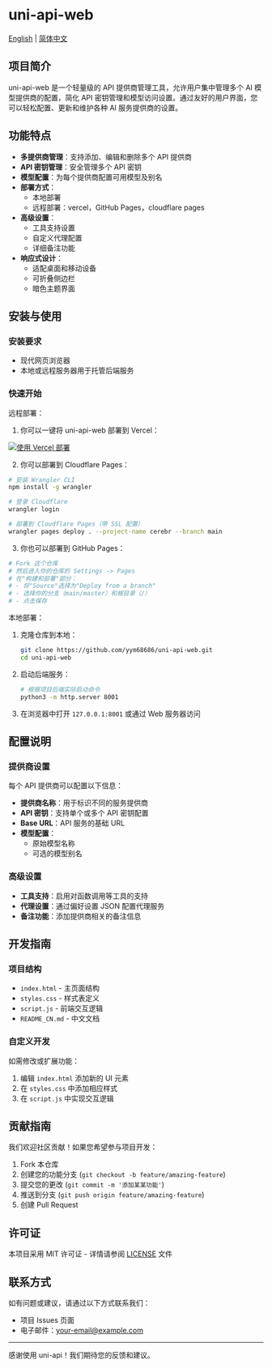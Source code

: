 # uni-api-web

[English](README.md) | [简体中文](README_CN.md)

## 项目简介

uni-api-web 是一个轻量级的 API 提供商管理工具，允许用户集中管理多个 AI 模型提供商的配置，简化 API 密钥管理和模型访问设置。通过友好的用户界面，您可以轻松配置、更新和维护各种 AI 服务提供商的设置。

## 功能特点

- **多提供商管理**：支持添加、编辑和删除多个 API 提供商
- **API 密钥管理**：安全管理多个 API 密钥
- **模型配置**：为每个提供商配置可用模型及别名
- **部署方式**：
  - 本地部署
  - 远程部署：vercel，GitHub Pages，cloudflare pages
- **高级设置**：
  - 工具支持设置
  - 自定义代理配置
  - 详细备注功能
- **响应式设计**：
  - 适配桌面和移动设备
  - 可折叠侧边栏
  - 暗色主题界面

## 安装与使用

### 安装要求

- 现代网页浏览器
- 本地或远程服务器用于托管后端服务

### 快速开始

远程部署：

1. 你可以一键将 uni-api-web 部署到 Vercel：

[![使用 Vercel 部署](https://vercel.com/button)](https://vercel.com/new/clone?repository-url=https%3A%2F%2Fgithub.com%2Fyym68686%2Funi-api-web)

2. 你可以部署到 Cloudflare Pages：

```bash
# 安装 Wrangler CLI
npm install -g wrangler

# 登录 Cloudflare
wrangler login

# 部署到 Cloudflare Pages（带 SSL 配置）
wrangler pages deploy . --project-name cerebr --branch main
```

3. 你也可以部署到 GitHub Pages：

```bash
# Fork 这个仓库
# 然后进入你的仓库的 Settings -> Pages
# 在"构建和部署"部分：
# - 将"Source"选择为"Deploy from a branch"
# - 选择你的分支（main/master）和根目录（/）
# - 点击保存
```

本地部署：

1. 克隆仓库到本地：
   ```bash
   git clone https://github.com/yym68686/uni-api-web.git
   cd uni-api-web
   ```

2. 启动后端服务：
   ```bash
   # 根据项目后端实际启动命令
   python3 -m http.server 8001
   ```

3. 在浏览器中打开 `127.0.0.1:8001` 或通过 Web 服务器访问

## 配置说明

### 提供商设置

每个 API 提供商可以配置以下信息：

- **提供商名称**：用于标识不同的服务提供商
- **API 密钥**：支持单个或多个 API 密钥配置
- **Base URL**：API 服务的基础 URL
- **模型配置**：
  - 原始模型名称
  - 可选的模型别名

### 高级设置

- **工具支持**：启用对函数调用等工具的支持
- **代理设置**：通过偏好设置 JSON 配置代理服务
- **备注功能**：添加提供商相关的备注信息

## 开发指南

### 项目结构

- `index.html` - 主页面结构
- `styles.css` - 样式表定义
- `script.js` - 前端交互逻辑
- `README_CN.md` - 中文文档

### 自定义开发

如需修改或扩展功能：

1. 编辑 `index.html` 添加新的 UI 元素
2. 在 `styles.css` 中添加相应样式
3. 在 `script.js` 中实现交互逻辑

## 贡献指南

我们欢迎社区贡献！如果您希望参与项目开发：

1. Fork 本仓库
2. 创建您的功能分支 (`git checkout -b feature/amazing-feature`)
3. 提交您的更改 (`git commit -m '添加某某功能'`)
4. 推送到分支 (`git push origin feature/amazing-feature`)
5. 创建 Pull Request

## 许可证

本项目采用 MIT 许可证 - 详情请参阅 [LICENSE](LICENSE) 文件

## 联系方式

如有问题或建议，请通过以下方式联系我们：

- 项目 Issues 页面
- 电子邮件：your-email@example.com

---

感谢使用 uni-api！我们期待您的反馈和建议。
